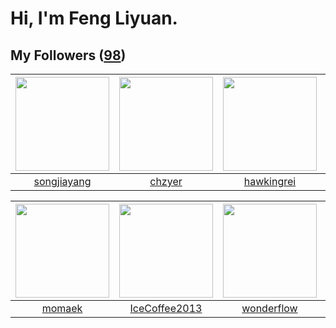 # Hi, I'm Feng Liyuan.

## My Followers ([98](https://github.com/SunRunAway?tab=followers))

| <img src="https://avatars.githubusercontent.com/u/1459834?v=4" width="150" height="150" /> | <img src="https://avatars.githubusercontent.com/u/1464115?v=4" width="150" height="150" /> | <img src="https://avatars.githubusercontent.com/u/3427324?v=4" width="150" height="150" /> | <img src="https://avatars.githubusercontent.com/u/10694566?v=4" width="150" height="150" /> |
| :----------------------------------------------------------------------------------------: | :----------------------------------------------------------------------------------------: | :----------------------------------------------------------------------------------------: | :-----------------------------------------------------------------------------------------: |
|                        [songjiayang](https://github.com/songjiayang)                       |                             [chzyer](https://github.com/chzyer)                            |                         [hawkingrei](https://github.com/hawkingrei)                        |                         [zhuboshuai](https://github.com/zhuboshuai)                         |

| <img src="https://avatars.githubusercontent.com/u/3843588?v=4" width="150" height="150" /> | <img src="https://avatars.githubusercontent.com/u/4661589?v=4" width="150" height="150" /> | <img src="https://avatars.githubusercontent.com/u/2173670?v=4" width="150" height="150" /> | <img src="https://avatars.githubusercontent.com/u/234891?v=4" width="150" height="150" /> |
| :----------------------------------------------------------------------------------------: | :----------------------------------------------------------------------------------------: | :----------------------------------------------------------------------------------------: | :---------------------------------------------------------------------------------------: |
|                             [momaek](https://github.com/momaek)                            |                      [IceCoffee2013](https://github.com/IceCoffee2013)                     |                         [wonderflow](https://github.com/wonderflow)                        |                          [ekalinin](https://github.com/ekalinin)                          |